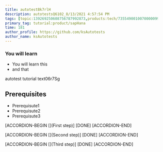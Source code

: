 ```yaml
---
title: autotestBk7rlH
description: autotestsQ6102_8/13/2021 4:57:54 PM
tags: [topic:139269250608756787992873,products:tech/73554900100700000996,tutorial:experience/advanced]
primary_tag: tutorial:product/sapHana
time: 181
author_profile: https://github.com/ksAutotests
author_name: ksAutotests
---
```

### You will learn
- You will learn this
- and that

autotest tutorial text06r7Sg

## Prerequisites
- Prerequisute1
- Prerequisute2
- Prerequisute3

[ACCORDION-BEGIN [](First step)]
[DONE]
[ACCORDION-END]

[ACCORDION-BEGIN [](Second step)]
[DONE]
[ACCORDION-END]

[ACCORDION-BEGIN [](Third step)]
[DONE]
[ACCORDION-END]

